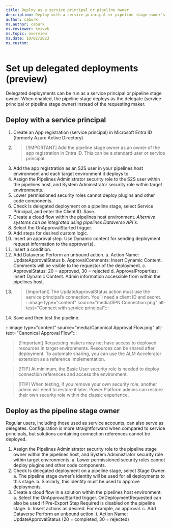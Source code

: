 ```yaml
---
title: Deploy as a service principal or pipeline owner
description: Deploy with a service principal or pipeline stage owner’s identity.
author: caburk
ms.author: caburk
ms.reviewer: kvivek
ms.topic: overview
ms.date: 10/02/2023
ms.custom: 
---
```

# Set up delegated deployments (preview)
Delegated deployments can be run as a service principal or pipeline stage owner. When enabled, the pipeline stage deploys as the delegate (service principal or pipeline stage owner) instead of the requesting maker. 

## Deploy with a service principal
1. Create an App registration (service principal) in Microsoft Entra ID (formerly Azure Active Directory)
2. > [!IMPORTANT] Add the pipeline stage owner as an owner of the app registration in Entra ID. This can be a standard user or service principal.
3. Add the app registration as an S2S user in your pipelines host environment and each target environment it deploys to.
4. Assign the Pipelines Administrator security role to the S2S user within the pipelines host, and System Administrator security role within target environments. 
5. Lower permissioned security roles cannot deploy plugins and other code components.
6. Check Is delegated deployment on a pipeline stage, select Service Principal, and enter the Client ID. Save.
7. Create a cloud flow within the pipelines host environment. _Alternive systems can be integrated using pipelines Dataverse API's._
8. Select the OnApprovalStarted trigger.
9. Add steps for desired custom logic.
10. Insert an approval step. Use Dynamic content for sending deployment request information to the approver(s).
11. Insert a condition. 
12. Add Dataverse Perform an unbound action.
  a.  Action Name: UpdateApprovalStatus
  b.  ApprovalComments: Insert Dynamic Content. Comments will be visible to the requestor of the deployment.
  c.  ApprovalStatus: 20 = approved, 30 = rejected
  d.  ApprovalProperties: Insert Dynamic Content. Admin information accessible from within the pipelines host.
14. > [Important] The UpdateApprovalStatus action must use the service principal’s connection. You’ll need a client ID and secret.
    > :::image type="content" source="media/SPN Connection.png" alt-text="Connect with service principal":::
15.	Save and then test the pipeline. 

:::image type="content" source="media/Canonical Approval Flow.png" alt-text="Canonical Approval Flow":::

> [!Important] Requesting makers may not have access to deployed resources in target environments. Resources can be shared after deployment.
> To automate sharing, you can use the ALM Accelerator extension as a reference implementation.

> [!TIP] At minimum, the Basic User security role is needed to deploy connection references and access the environment. 

> [!TIP] When testing, if you remove your own security role, another admin will need to restore it later. Power Platform admins can restore their own security role within the classic experience.

## Deploy as the pipeline stage owner
Regular users, including those used as service accounts, can also serve as delegates. Configuration is more straightforward when compared to service principals, but solutions containing connection references cannot be deployed. 

1.	Assign the Pipelines Administrator security role to the pipeline stage owner within the pipelines host, and System Administrator security role within target environments. 
  a.	Lower permissioned security roles cannot deploy plugins and other code components.
2.	Check Is delegated deployment on a pipeline stage, select Stage Owner. 
  a.	The pipeline stage owner’s identity will be used for all deployments to this stage. 
  b.	Similarly, this identity must be used to approve deployments.
3.	Create a cloud flow in a solution within the pipelines host environment.
  a.	Select the OnApprovalStarted trigger. OnDeploymentRequested can also be used if Pre-Export Step Required is disabled on the pipeline stage.
  b.	Insert actions as desired. For example, an approval.
  c.	Add Dataverse Perform an unbound action.
    i.	Action Name: UpdateApprovalStatus (20 = completed, 30 = rejected)

